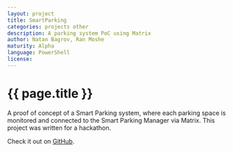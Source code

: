 ```yaml
---
layout: project
title: SmartParking
categories: projects other
description: A parking system PoC using Matrix
author: Natan Bagrov, Ran Moshe
maturity: Alpha
language: PowerShell
license: 
---
```


# {{ page.title }}
A proof of concept of a Smart Parking system, where each parking space is monitored and connected to the Smart Parking Manager via Matrix. This project was written for a hackathon.

Check it out on [GitHub](https://github.com/NatanBagrov/SmartParking).
